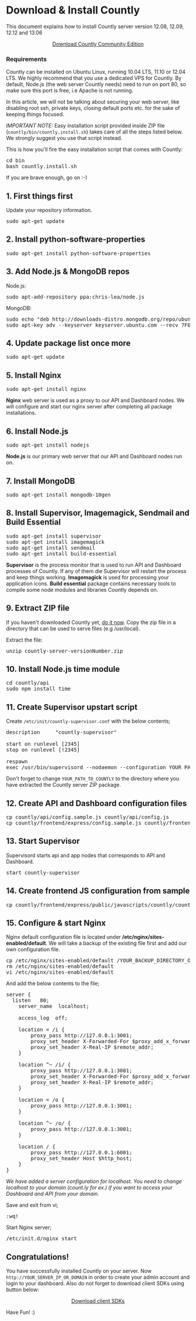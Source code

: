 # Download & Install Countly 

This document explains how to install Countly server version 12.08, 12.09, 12.12 and 13.06

<center>
<p><a class="sign-in" href="http://sf.net/projects/countly">Download Countly Community Edition</a></p>
</center>

### Requirements

Countly can be installed on Ubuntu Linux, running 10.04 LTS, 11.10 or 12.04 LTS. We highly recommend that you use
a dedicated VPS for Countly. By default, Node.js (the web server Countly needs) need to run on port 80, so make sure 
this port is free, i.e Apache is not running. 

In this article, we will not be talking about securing your web server, like disabling root ssh, 
private keys, closing default ports etc. for the sake of keeping things focused. 

*IMPORTANT NOTE:* Easy installation script provided inside ZIP file (`countly/bin/countly.install.sh`) takes care of all the steps listed below. We strongly suggest you use that script instead.

This is how you'll fire the easy installation script that comes with Countly: 

<pre class="prettyprint lang-sh">
cd bin
bash countly.install.sh
</pre>

If you are brave enough, go on :-)

## 1. First things first

Update your repository information.

<pre class="prettyprint lang-sh">sudo apt-get update</pre>

## 2. Install python-software-properties

<pre class="prettyprint lang-sh">sudo apt-get install python-software-properties</pre>

## 3. Add Node.js & MongoDB repos

Node.js:
<pre class="prettyprint lang-sh">sudo apt-add-repository ppa:chris-lea/node.js</pre>

MongoDB:
<pre class="prettyprint lang-sh">
sudo echo "deb http://downloads-distro.mongodb.org/repo/ubuntu-upstart dist 10gen" > /etc/apt/sources.list.d/mongodb-10gen-countly.list
sudo apt-key adv --keyserver keyserver.ubuntu.com --recv 7F0CEB10
</pre>

## 4. Update package list once more

<pre class="prettyprint lang-sh">sudo apt-get update</pre>

## 5. Install Nginx

<pre class="prettyprint lang-sh">sudo apt-get install nginx</pre>

**Nginx** web server is used as a proxy to our API and Dashboard nodes. We will configure and start our nginx server after completing all package installations.

## 6. Install Node.js

<pre class="prettyprint lang-sh">sudo apt-get install nodejs</pre>

**Node.js** is our primary web server that our API and Dashboard nodes run on. 

## 7. Install MongoDB

<pre class="prettyprint lang-sh">sudo apt-get install mongodb-10gen</pre>

## 8. Install Supervisor, Imagemagick, Sendmail and Build Essential

<pre class="prettyprint lang-sh">
sudo apt-get install supervisor
sudo apt-get install imagemagick
sudo apt-get install sendmail
sudo apt-get install build-essential
</pre>


**Supervisor** is the process monitor that is used to run API and Dashboard processes of Countly. If any of them die Supervisor will restart the process and keep things working. **Imagemagick** is used for processing your application icons. **Build essential** package contains necessary tools to compile some node modules and libraries Countly depends on.


## 9. Extract ZIP file

If you haven't downloaded Countly yet, [do it now](/resources/source/download-server). Copy the zip file 
in a directory that can be used to serve files (e.g /usr/local).

Extract the file:

<pre class="prettyprint lang-sh">
unzip countly-server-versionNumber.zip
</pre>

## 10. Install Node.js time module

<pre class="prettyprint lang-sh">
cd countly/api
sudo npm install time
</pre>

## 11. Create Supervisor upstart script

Create `/etc/init/countly-supervisor.conf` with the below contents;

<pre class="prettyprint lang-sh">
description     "countly-supervisor"

start on runlevel [2345]
stop on runlevel [!2345]

respawn
exec /usr/bin/supervisord --nodaemon --configuration YOUR_PATH_TO_COUNTLY/countly/bin/config/supervisord.conf
</pre>

Don't forget to change `YOUR_PATH_TO_COUNTLY` to the directory where you have extracted the Countly server ZIP package.

## 12. Create API and Dashboard configuration files

<pre class="prettyprint lang-sh">
cp countly/api/config.sample.js countly/api/config.js
cp countly/frontend/express/config.sample.js countly/frontend/express/config.js
</pre>

## 13. Start Supervisor

Supervisord starts api and app nodes that corresponds to API and Dashboard.

<pre class="prettyprint lang-sh">
start countly-supervisor
</pre>

## 14. Create frontend JS configuration from sample

<pre class="prettyprint lang-sh">
cp countly/frontend/express/public/javascripts/countly/countly.config.sample.js countly/frontend/express/public/javascripts/countly/countly.config.js
</pre>

## 15. Configure & start Nginx

Nginx default configuration file is located under **/etc/nginx/sites-enabled/default**. We will take a backup of the existing file first and add our own configuration file.

<pre class="prettyprint lang-sh">
cp /etc/nginx/sites-enabled/default /YOUR_BACKUP_DIRECTORY_OF_CHOICE
rm /etc/nginx/sites-enabled/default
vi /etc/nginx/sites-enabled/default
</pre>

And add the below contents to the file;

<pre class="prettyprint lang-sh">
server {
  listen   80;
	server_name  localhost;
	
	access_log  off;

	location = /i {
		proxy_pass http://127.0.0.1:3001;
		proxy_set_header X-Forwarded-For $proxy_add_x_forwarded_for;
		proxy_set_header X-Real-IP $remote_addr;
	}
	
	location ^~ /i/ {
		proxy_pass http://127.0.0.1:3001;
		proxy_set_header X-Forwarded-For $proxy_add_x_forwarded_for;
		proxy_set_header X-Real-IP $remote_addr;
	}

	location = /o {
		proxy_pass http://127.0.0.1:3001;
	}
	
	location ^~ /o/ {
		proxy_pass http://127.0.0.1:3001;
	}

	location / {
		proxy_pass http://127.0.0.1:6001;
		proxy_set_header Host $http_host;
	}
}
</pre>

*We have added a server configuration for localhost. You need to change localhost to your domain (count.ly for ex.) if you want to access your Dashboard and API from your domain.*

Save and exit from vi;
<pre class="prettyprint lang-sh">
:wq!
</pre>


Start Nginx server;
<pre class="prettyprint lang-sh">
/etc/init.d/nginx start
</pre>

## Congratulations!

You have successfully installed Countly on your server. Now `http://YOUR_SERVER_IP_OR_DOMAIN` in order to 
create your admin account and login to your dashboard. Also do not forget to download client SDKs using button below:

<center>
<p><a class="sign-in" href="/resources/source/download-sdk">Download client SDKs</a></p>
</center>

Have Fun! :)
